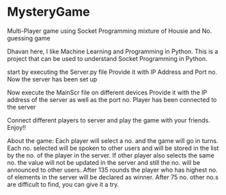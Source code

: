 # MysteryGame
Multi-Player game using Socket Programming mixture of Housie and No. guessing game


Dhavan here, I like Machine Learning and Programming in Python.
This is a project that can be used to understand Socket Programming in Python.


start by executing the Server.py file
Provide it with IP Address and Port no.
Now the server has been set up

Now execute the MainScr file on different devices
Provide it with the IP address of the server as well as the port no.
Player has been connected to the server


Connect different players to server and play the game with your friends.
Enjoy!!


About the game:
    Each player will select a no. and the game will go in turns.
    Each no. selected will be spoken to other users and will be stored in the list by the no. of the player in the server.
    If other player also selects the same no. the value will not be updated in the server and still the no. will be announced to other users.
    After 135 rounds the player who has highest no. of elements in the server will be declared as winner.
    After 75 no. other no.s are difficult to find, you can give it a try. 
